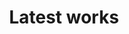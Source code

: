 ---
title: "Latest works"
description: 
hero:
  title: "Portfolio"
  background_image: "/images/bg/home-2.jpg"
content_blocks:
  - _bookshop_name: "portfolio"
    preheading: "Our works"
    heading: "We have done lots of works, lets check some"
    projects:
      - name: "Project California"
        image_path: "/images/portfolio/1.jpg"
        image_alt: "Desk with phone and laptop"
        type: "Web Development"
      - name: "Project California"
        image_path: "/images/portfolio/2.jpg"
        image_alt: "Cup with slogan"
        type: "Web Development"
      - name: "Project California"
        image_path: "/images/portfolio/3.jpg"
        image_alt: "Label tag"
        type: "Web Development"
      - name: "Project California"
        image_path: "/images/portfolio/4.jpg"
        image_alt: "Laptop"
        type: "Web Development"
      - name: "Project California"
        image_path: "/images/portfolio/5.jpg"
        image_alt: "People looking at a chart"
        type: "Web Development"
      - name: "Project California"
        image_path: "/images/portfolio/6.jpg"
        image_alt: "Online marketing"
        type: "Web Development"
---